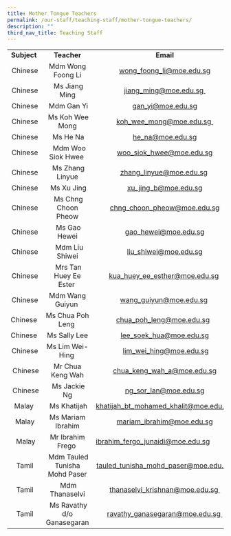 ```yaml
---
title: Mother Tongue Teachers
permalink: /our-staff/teaching-staff/mother-tongue-teachers/
description: ""
third_nav_title: Teaching Staff
---
```

<table>
<tbody>
<tr>
<td style="text-align: center;"><b>Subject&nbsp;</b>
</td>
<td style="text-align: center;"><b>Teacher</b>
</td>
<td style="text-align: center;"><b>Email</b>
</td>
</tr>
<tr>
<td style="text-align: center;">Chinese
</td>
<td style="text-align: center;">Mdm Wong Foong Li<br>
</td>
<td style="text-align: center;"><a href="mailto:wong_foong_li@moe.edu.sg" target="">wong_foong_li@moe.edu.sg</a><br>
</td>
</tr>
<tr>
<td style="text-align: center;">Chinese
</td>
<td style="text-align: center;">&nbsp;Ms Jiang Ming
</td>
<td style="text-align: center;"><a href="mailto:jiang_ming@moe.edu.sg" target="">jiang_ming@moe.edu.sg&nbsp;</a>
</td>
</tr>
<tr>
<td style="text-align: center;">Chinese
</td>
<td style="text-align: center;">&nbsp;Mdm Gan Yi
</td>
<td style="text-align: center;"><a href="mailto:gan_yi@moe.edu.sg" target="">gan_yi@moe.edu.sg</a>
</td>
</tr>
<tr>
<td style="text-align: center;">Chinese
</td>
<td style="text-align: center;">&nbsp;Ms Koh Wee Mong
</td>
<td style="text-align: center;"><a href="mailto:koh_wee_mong@moe.edu.sg" target="">koh_wee_mong@moe.edu.sg&nbsp;</a>
</td>
</tr>

<tr>
<td style="text-align: center;">Chinese
</td>
<td style="text-align: center;">&nbsp;Ms He Na
</td>
<td style="text-align: center;"><a href="mailto:he_na@moe.edu.sg" target="">he_na@moe.edu.sg</a>
</td>
</tr>
<tr>
<td style="text-align: center;">Chinese
</td>
<td style="text-align: center;">&nbsp;&nbsp;Mdm Woo Siok Hwee&nbsp;
</td>
<td style="text-align: center;"><a href="mailto:woo_siok_hwee@moe.edu.sg" target="">woo_siok_hwee@moe.edu.sg</a>
</td>
</tr>
<tr>
<td style="text-align: center;">Chinese
</td>
<td style="text-align: center;">&nbsp;Ms Zhang Linyue
</td>
<td style="text-align: center;"><a href="mailto:zhang_linyue@moe.edu.sg" target="">zhang_linyue@moe.edu.sg</a>&nbsp;
</td>
</tr>
<tr>
<td style="text-align: center;">Chinese
</td>
<td style="text-align: center;">&nbsp;Ms Xu Jing
</td>
<td style="text-align: center;"><a href="mailto:xu_jing_b@moe.edu.sg" target="">xu_jing_b@moe.edu.sg</a>
</td>
</tr>
<tr>
<td style="text-align: center;">Chinese
</td>
<td style="text-align: center;">&nbsp;Ms Chng Choon Pheow
</td>
<td style="text-align: center;"><a href="mailto:chng_choon_pheow@moe.edu.sg" target="">chng_choon_pheow@moe.edu.sg</a>
</td>
</tr>
<tr>
<td style="text-align: center;">Chinese
</td>
<td style="text-align: center;">&nbsp;Ms Gao Hewei</td>
<td style="text-align: center;"><a href="mailto:gao_hewei@moe.edu.sg" target="">gao_hewei@moe.edu.sg</a></td>
</tr>
<tr>
<td style="text-align: center;">Chinese
</td>
<td style="text-align: center;">&nbsp;&nbsp;Mdm Liu Shiwei
</td>
<td style="text-align: center;"><a href="mailto:liu_shiwei@moe.edu.sg" target="">liu_shiwei@moe.edu.sg</a>
</td>
</tr>
<tr>
<td style="text-align: center;">Chinese
</td>
<td style="text-align: center;">&nbsp;Mrs Tan Huey Ee Ester&nbsp;
</td>
<td style="text-align: center;"><a href="mailto:kua_huey_ee_esther@moe.edu.sg" target="">kua_huey_ee_esther@moe.edu.sg</a>&nbsp;
</td>
</tr>

<tr>
<td style="text-align: center;">Chinese
</td>
<td style="text-align: center;">Mdm Wang Guiyun&nbsp;
</td>
<td style="text-align: center;"><a href="mailto:wang_guiyun@moe.edu.sg" target="">wang_guiyun@moe.edu.sg</a>&nbsp;
</td>
</tr>
<tr>
<td style="text-align: center;">Chinese&nbsp;
</td>
<td style="text-align: center;">Ms Chua Poh Leng&nbsp;
</td>
<td style="text-align: center;"><a href="mailto:chua_poh_leng@moe.edu.sg" target="">chua_poh_leng@moe.edu.sg</a>&nbsp;&nbsp;
</td>
</tr>
<tr>
<td style="text-align: center;">Chinese&nbsp;
</td>
<td style="text-align: center;">Ms Sally Lee</td>
<td style="text-align: center;"><a href="mailto:lee_soek_hua@moe.edu.sg" target="">lee_soek_hua@moe.edu.sg</a></td>
</tr>
<tr>
<td style="text-align: center;">Chinese
</td>
<td style="text-align: center;">Ms Lim Wei-Hing&nbsp;
</td>
<td style="text-align: center;">&nbsp;<a href="mailto:lim_wei_hing@moe.edu.sg" target="">lim_wei_hing@moe.edu.sg</a>
</td>
</tr><tr><td style="text-align: center;">&nbsp;Chinese</td><td style="text-align: center;">Mr Chua Keng Wah </td><td style="text-align: center;"><a href="mailto:chua_keng_wah_a@moe.edu.sg" target="">chua_keng_wah_a@moe.edu.sg</a></td></tr><tr><td style="text-align: center;">&nbsp;Chinese</td><td style="text-align: center;">&nbsp;Ms Jackie Ng</td><td style="text-align: center;">&nbsp;<a href="mailto:ng_sor_lan@moe.edu.sg" target="">ng_sor_lan@moe.edu.sg</a>&nbsp;</td></tr>
<tr>
<td style="text-align: center;">Malay&nbsp;
</td>
<td style="text-align: center;">&nbsp;Ms Khatijah</td>
<td style="text-align: center;"><a href="mailto:khatijah_bt_mohamed_khalit@moe.edu.sg" target="">khatijah_bt_mohamed_khalit@moe.edu.sg</a>&nbsp;</td>
</tr>
<tr>
<td style="text-align: center;">Malay
</td>
<td style="text-align: center;">Ms Mariam Ibrahim</td>
<td style="text-align: center;"><a href="mailto:mariam_ibrahim@moe.edu.sg" target="">mariam_ibrahim@moe.edu.sg</a><br></td>
</tr>
<tr>
<td style="text-align: center;">&nbsp;Malay
</td>
<td style="text-align: center;">Mr Ibrahim Frego&nbsp;</td><td><a href="mailto:ibrahim_fergo_junaidi@moe.edu.sg" target="">ibrahim_fergo_junaidi@moe.edu.sg</a>&nbsp;&nbsp;&nbsp;
</td>
</tr>
	<tr>
<td style="text-align: center;">Tamil
</td>
<td style="text-align: center;">&nbsp;Mdm Tauled Tunisha Mohd Paser
</td>
<td style="text-align: center;"><a href="mailto:tauled_tunisha_mohd_paser@moe.edu.sg" target="">tauled_tunisha_mohd_paser@moe.edu.sg</a>&nbsp;
</td>
</tr>
<tr>
<td style="text-align: center;">Tamil
</td>
<td style="text-align: center;">&nbsp;Mdm Thanaselvi
</td>
<td style="text-align: center;"><a href="mailto:thanaselvi_krishnan@moe.edu.sg" target="">thanaselvi_krishnan@moe.edu.sg&nbsp;</a>
</td>
</tr>
<tr>
<td style="text-align: center;">Tamil
</td>
<td style="text-align: center;">&nbsp;Ms Ravathy d/o Ganasegaran
</td>
<td style="text-align: center;"><a href="mailto:ravathy_ganasegaran@moe.edu.sg" target="">ravathy_ganasegaran@moe.edu.sg&nbsp;</a>
</td>
</tr>
</tbody>
</table>